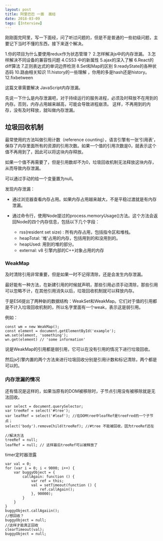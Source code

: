 ```yaml
---
layout: post
title: 阿里巴巴 一面  面经
date: 2018-03-09
tags: [Interview]
---
```


刚刚面完阿里，写一下面经，问了听过问题的，但是不是普通的一些初级问题，主要记下当时不懂的东西，接下来逐个解决。

1.你的项目为什么要使用redux作为状态管理？
2.怎样解决js中的内存泄漏。
3.怎样解决不同设备的兼容性问题
4.CSS3 中的新属性
5.ajax的深入了解
6.React的diff算法
7.正则表达式的单词边界检测
8.Set和Map的区别
9.readyState的各种状态码
10.路由相关知识
11.history的一些理解 ，你用的多是hash还是history。
12.fixbetween


这篇文章需要解决 JavaScript内存泄漏。

先说一下什么是内存泄漏吧，对于持续运行的服务进程，必须及时释放不在用到的内存。否则，内存占用越来越高，可能会导致进程崩溃。 这样，不再用到的内存，没有及时释放，就叫做内存泄漏。

## 垃圾回收机制

最常使用的方法叫做引用计数（reference counting），语言引擎有一张‘引用表’，保存了内存里面所有的资源的引用次数。如果一个值的引用次数是0，就表示这个值不再用到了，因此可以将这块内存释放。

如果一个值不再需要了，但是引用数却不为0，垃圾回收机制无法释放这块内存，从而导致内存泄漏。

可以通过手动的给一个变量置为null。

发现内存泄漏：

- 通过浏览器查看内存占用。如果内存占用越来越大，不是平稳过渡就是有内存泄漏。
- 通过命令行，使用Node提过的process.memoryUsage()方法。这个方法会返回Node的四个内存信息，包括以下几个字段：

    - rss(resident set size) : 所有内存占用，包括指令区和堆栈。
    - heapTotal: '堆'占用的内存，包括用到的和没用到的。
    - heapUsed: 用到的堆的部分。
    - external: v8 引擎内部的C++对象占用的内存

### WeakMap

及时清除引用非常重要，但是如果一时不记得清除，还是会发生内存泄漏。

最好能有一种方法，在新建引用的时候就声明，那些引用必须手动清除，那些引用可以忽略不计，在其他引用消失以后，垃圾回收机制就可以释放内存。

于是ES6提出了两种新的数据结构：WeakSet和WeakMap。它们对于值的引用都是不计入垃圾回收机制的，所以名字里面有一个weak，表示这是弱引用。

例如：

    const wm = new WeakMap();
    const element = document.getElementById('example');
    wm.set(element, 'something');
    wn.get(element) // 'some information'

说是WeakMap的引用都是弱引用，它可以在没有引用的情况下进行垃圾回收。

然后js引擎内置的两个方法来进行垃圾回收分别是引用计数和标记清除，两个都是可以的。

### 内存泄漏的情况

还有情况是这样的，如果当原有的DOM被移除时，子节点引用没有被移除就是无法回收。

    var select = document.querySelector;
    var treeRef = select('#tree');
    var leafRef = select('#leaf'); //在DOMtree中leafRef是treeFred的一个子节点；
    select('body').removeChild(treeRef); //#tree 不能被回收，因为treeRef还在

    //解决方法 
    treeRef = null;
    leafRef = null; // 这样最后treeRef可以被释放了

timer定时器泄露

    var val = 0;
    for (var i = 0; i < 9000; i++) {
        var buggyObject = {
            callAgain: function () {
                var ref = this;
                val = setTimeout(function () {
                    ref.callAgain();
                }, 90000);
            }
        }
    }
    buggyObject.callAgaiin();
    //想回收？
    buggyObject = null;
    //这样才能真正回收
    clearTimeout(val);
    buggyObject = null;